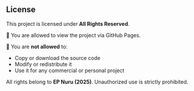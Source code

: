 ## License

This project is licensed under **All Rights Reserved**.

📌 You are allowed to view the project via GitHub Pages.

🚫 You are **not allowed** to:
- Copy or download the source code
- Modify or redistribute it
- Use it for any commercial or personal project

All rights belong to **EP Nuru (2025)**. Unauthorized use is strictly prohibited.
